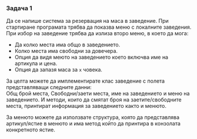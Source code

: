 ### Задача 1

Да се напише система за резервация на маса в заведение.
При стартиране програмата трябва да показва меню с локалните заведения.
При избор на заведение трябва да излиза второ меню, в което да мога:
* Да колко места има общо в заведението.
* Колко места има свободни за довечера.
* Опция да видя меюто на заведението което включва име на артикула и цена.
* Опция да запазя маса за `x` човека.

За целта можете да имплементирате клас заведение с полета представляващи следните данни:  
Общ брой места, Свободни/заети места, име на заведението и меню на заведението.
И методи, които да смятат броя на заетите/свободните места, принтират информация за заведението както и менюто.
<p/>
За менюто можете да използвате структура, която да представлява артикул/ястие в менюто и има
метод който да принтира в конзолата конкретното ястие.
